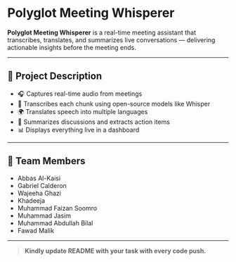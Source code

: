 # Polyglot Meeting Whisperer

**Polyglot Meeting Whisperer** is a real-time meeting assistant that transcribes, translates, and summarizes live conversations — delivering actionable insights before the meeting ends.

---

## 🧠 Project Description

- 🎧 Captures real-time audio from meetings  
- 🤖 Transcribes each chunk using open-source models like Whisper  
- 🌍 Translates speech into multiple languages
- 📝 Summarizes discussions and extracts action items  
- 📊 Displays everything live in a dashboard

---

## 👥 Team Members

- Abbas Al-Kaisi  
- Gabriel Calderon
- Wajeeha Ghazi
- Khadeeja
- Muhammad Faizan Soomro  
- Muhammad Jasim
- Muhammad Abdullah Bilal
- Fawad Malik

---

> **Kindly update README with your task with every code push.**
